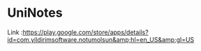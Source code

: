 # UniNotes
Link :https://play.google.com/store/apps/details?id=com.yildirimsoftware.notumolsun&amp;hl=en_US&amp;gl=US
